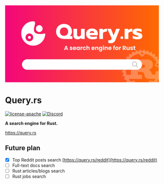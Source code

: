 <p align="center">
    <img src="/static/og-640x320.png">
</p>

# Query.rs

[![license-apache](https://img.shields.io/badge/license-Apache-yellow.svg)](https://github.com/huhu/query.rs/blob/master/LICENSE)
[![Discord](https://img.shields.io/discord/711895914494558250?label=chat&logo=discord)](https://discord.gg/rPWWBqxBhp)

**A search engine for Rust.**

https://query.rs

## Future plan

- [x] Top Reddit posts search [https://query.rs/reddit](https://query.rs/reddit)
- [ ] Full-text docs search
- [ ] Rust articles/blogs search
- [ ] Rust jobs search

